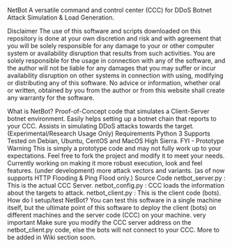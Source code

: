 NetBot
A versatile command and control center (CCC) for DDoS Botnet Attack Simulation & Load Generation.

Disclaimer
The use of this software and scripts downloaded on this repository is done at your own discretion and risk and with agreement that you will be solely responsible for any damage to your or other computer system or availability disruption that results from such activities. You are solely responsible for the usage in connection with any of the software, and the author will not be liable for any damages that you may suffer or incur availability disruption on other systems in connection with using, modifying or distributing any of this software. No advice or information, whether oral or written, obtained by you from the author or from this website shall create any warranty for the software.

What is NetBot?
Proof-of-Concept code that simulates a Client-Server botnet environment.
Easily helps setting up a botnet chain that reports to your CCC.
Assists in simulating DDoS attacks towards the target. (Experimental/Research Usage Only)
Requirements
Python 3
Supports
Tested on Debian, Ubuntu, CentOS and MacOS High Sierra.
FYI - Prototype Warning
This is simply a prototype code and may not fully work up to your expectations. Feel free to fork the project and modify it to meet your needs.
Currently working on making it more robust execution, look and feel features.
(under development) more attack vectors and variants. (as of now supports HTTP Flooding & Ping Flood only.)
Source Code
netbot_server.py : This is the actual CCC Server.
netbot_config.py : CCC loads the information about the targets to attack.
netbot_client.py : This is the client code (bots).
How do I setup/test NetBot?
You can test this software in a single machine itself, but the ultimate point of this software to deploy the client (bots) on different machines and the server code (CCC) on your machine.
very important Make sure you modify the CCC server address on the netbot_client.py code, else the bots will not connect to your CCC.
More to be added in Wiki section soon.


